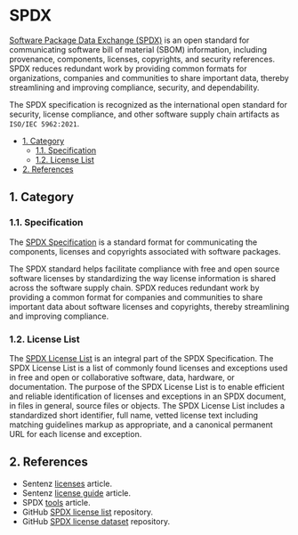 # SPDX

[Software Package Data Exchange (SPDX)](https://spdx.dev/) is an open standard for communicating software bill of material (SBOM) information, including provenance, components, licenses, copyrights, and security references. SPDX reduces redundant work by providing common formats for organizations, companies and communities to share important data, thereby streamlining and improving compliance, security, and dependability.

The SPDX specification is recognized as the international open standard for security, license compliance, and other software supply chain artifacts as `ISO/IEC 5962:2021`.

- [1. Category](#1-category)
  - [1.1. Specification](#11-specification)
  - [1.2. License List](#12-license-list)
- [2. References](#2-references)

## 1. Category

### 1.1. Specification

The [SPDX Specification](https://spdx.dev/specifications/) is a standard format for communicating the components, licenses and copyrights associated with software packages.

The SPDX standard helps facilitate compliance with free and open source software licenses by standardizing the way license information is shared across the software supply chain. SPDX reduces redundant work by providing a common format for companies and communities to share important data about software licenses and copyrights, thereby streamlining and improving compliance.

### 1.2. License List

The [SPDX License List](https://spdx.org/licenses/) is an integral part of the SPDX Specification. The SPDX License List is a list of commonly found licenses and exceptions used in free and open or collaborative software, data, hardware, or documentation. The purpose of the SPDX License List is to enable efficient and reliable identification of licenses and exceptions in an SPDX document, in files in general, source files or objects. The SPDX License List includes a standardized short identifier, full name, vetted license text including matching guidelines markup as appropriate, and a canonical permanent URL for each license and exception.

## 2. References

- Sentenz [licenses](../articles/licenses.md) article.
- Sentenz [license guide](../guides/license-guide.md) article.
- SPDX [tools](https://spdx.dev/tools-community/) article.
- GitHub [SPDX license list](https://github.com/spdx/license-list-XML) repository.
- GitHub [SPDX license dataset](https://github.com/spdx/license-list-data) repository.
